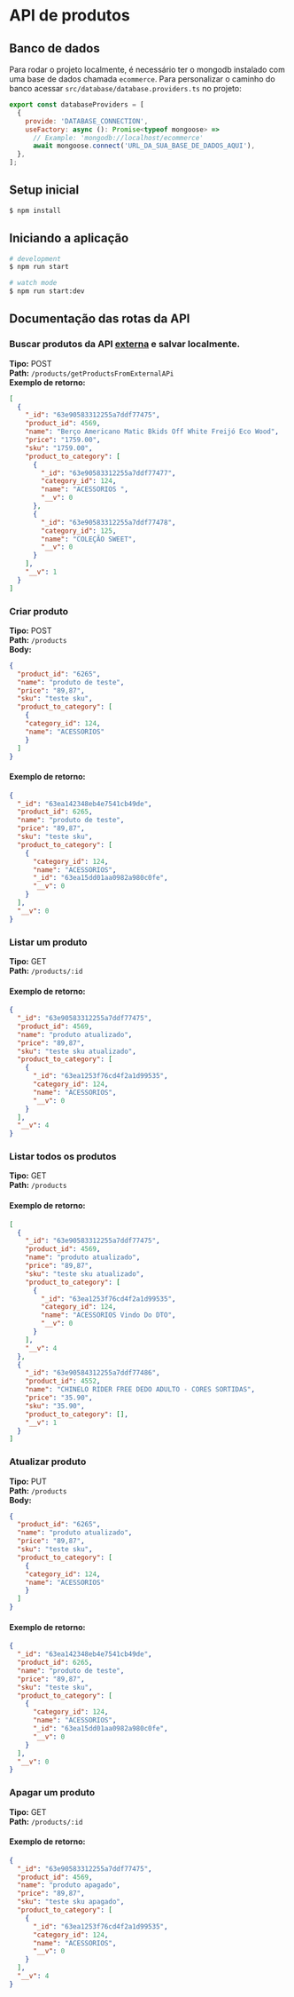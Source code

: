 # API de produtos

## Banco de dados
Para rodar o projeto localmente, é necessário ter o mongodb instalado com uma base de dados chamada `ecommerce`. Para personalizar o caminho do banco acessar `src/database/database.providers.ts` no projeto:

```javascript
export const databaseProviders = [
  {
    provide: 'DATABASE_CONNECTION',
    useFactory: async (): Promise<typeof mongoose> =>
      // Example: 'mongodb://localhost/ecommerce'
      await mongoose.connect('URL_DA_SUA_BASE_DE_DADOS_AQUI'),
  },
];
```


## Setup inicial

```bash
$ npm install
```


## Iniciando a aplicação

```bash
# development
$ npm run start

# watch mode
$ npm run start:dev
```


## Documentação das rotas da API

### Buscar produtos da API <a href="https://bitbucket.org/irrobaecommerce/workspace/snippets/yEABz5" target="_blank">externa</a> e salvar localmente.

<strong>Tipo:</strong> POST <br>
<strong>Path:</strong> <code>/products/getProductsFromExternalAPi</code> <br>
<strong>Exemplo de retorno: </strong>
```json
[
  {
    "_id": "63e90583312255a7ddf77475",
    "product_id": 4569,
    "name": "Berço Americano Matic Bkids Off White Freijó Eco Wood",
    "price": "1759.00",
    "sku": "1759.00",
    "product_to_category": [
      {
        "_id": "63e90583312255a7ddf77477",
        "category_id": 124,
        "name": "ACESSORIOS ",
        "__v": 0
      },
      {
        "_id": "63e90583312255a7ddf77478",
        "category_id": 125,
        "name": "COLEÇÃO SWEET",
        "__v": 0
      }
    ],
    "__v": 1
  }
]
```

### Criar produto

<strong>Tipo:</strong> POST <br>
<strong>Path:</strong> <code>/products</code> <br>
<strong>Body:</strong>
```json
{
  "product_id": "6265",
  "name": "produto de teste",
  "price": "89,87",
  "sku": "teste sku",
  "product_to_category": [
    { 
    "category_id": 124,
    "name": "ACESSORIOS" 
    }
  ]
}
```

#### Exemplo de retorno:
```json
{
  "_id": "63ea142348eb4e7541cb49de",
  "product_id": 6265,
  "name": "produto de teste",
  "price": "89,87",
  "sku": "teste sku",
  "product_to_category": [
    {
      "category_id": 124,
      "name": "ACESSORIOS",
      "_id": "63ea15dd01aa0982a980c0fe",
      "__v": 0
    }
  ],
  "__v": 0
}
```

### Listar um produto

<strong>Tipo:</strong> GET <br>
<strong>Path:</strong> <code>/products/:id</code> <br>

#### Exemplo de retorno:
```json
{
  "_id": "63e90583312255a7ddf77475",
  "product_id": 4569,
  "name": "produto atualizado",
  "price": "89,87",
  "sku": "teste sku atualizado",
  "product_to_category": [
    {
      "_id": "63ea1253f76cd4f2a1d99535",
      "category_id": 124,
      "name": "ACESSORIOS",
      "__v": 0
    }
  ],
  "__v": 4
}
```

### Listar todos os produtos

<strong>Tipo:</strong> GET <br>
<strong>Path:</strong> <code>/products</code> <br>

#### Exemplo de retorno:
```json
[
  {
    "_id": "63e90583312255a7ddf77475",
    "product_id": 4569,
    "name": "produto atualizado",
    "price": "89,87",
    "sku": "teste sku atualizado",
    "product_to_category": [
      {
        "_id": "63ea1253f76cd4f2a1d99535",
        "category_id": 124,
        "name": "ACESSORIOS Vindo Do DTO",
        "__v": 0
      }
    ],
    "__v": 4
  },
  {
    "_id": "63e90584312255a7ddf77486",
    "product_id": 4552,
    "name": "CHINELO RIDER FREE DEDO ADULTO - CORES SORTIDAS",
    "price": "35.90",
    "sku": "35.90",
    "product_to_category": [],
    "__v": 1
  }
]
```

### Atualizar produto

<strong>Tipo:</strong> PUT <br>
<strong>Path:</strong> <code>/products</code> <br>
<strong>Body:</strong>
```json
{
  "product_id": "6265",
  "name": "produto atualizado",
  "price": "89,87",
  "sku": "teste sku",
  "product_to_category": [
    { 
    "category_id": 124,
    "name": "ACESSORIOS" 
    }
  ]
}
```

#### Exemplo de retorno:
```json
{
  "_id": "63ea142348eb4e7541cb49de",
  "product_id": 6265,
  "name": "produto de teste",
  "price": "89,87",
  "sku": "teste sku",
  "product_to_category": [
    {
      "category_id": 124,
      "name": "ACESSORIOS",
      "_id": "63ea15dd01aa0982a980c0fe",
      "__v": 0
    }
  ],
  "__v": 0
}
```


### Apagar um produto

<strong>Tipo:</strong> GET <br>
<strong>Path:</strong> <code>/products/:id</code> <br>

#### Exemplo de retorno:
```json
{
  "_id": "63e90583312255a7ddf77475",
  "product_id": 4569,
  "name": "produto apagado",
  "price": "89,87",
  "sku": "teste sku apagado",
  "product_to_category": [
    {
      "_id": "63ea1253f76cd4f2a1d99535",
      "category_id": 124,
      "name": "ACESSORIOS",
      "__v": 0
    }
  ],
  "__v": 4
}
```
